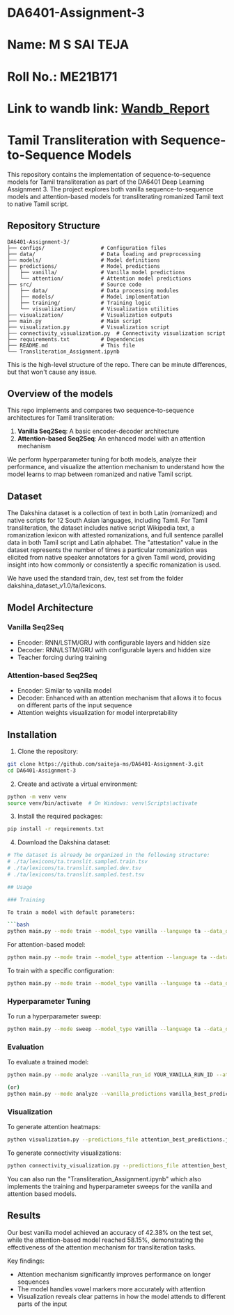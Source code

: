 # DA6401-Assignment-3
# Name: M S SAI TEJA
# Roll No.: ME21B171
# Link to wandb link: [Wandb_Report](https://wandb.ai/teja_sai-indian-institute-of-technology-madras/transliteration-seq2seq/reports/DA6401-Assignment-3--VmlldzoxMjg2MDEyNg?accessToken=nd2vybf27l77p6bklyx8kav72bgk2ajsovdwbrxilbvn4ozbgh9erudqps5fk9tq)
# Tamil Transliteration with Sequence-to-Sequence Models

This repository contains the implementation of sequence-to-sequence models for Tamil transliteration as part of the DA6401 Deep Learning Assignment 3. The project explores both vanilla sequence-to-sequence models and attention-based models for transliterating romanized Tamil text to native Tamil script.

## Repository Structure

```
DA6401-Assignment-3/
├── configs/                  # Configuration files
├── data/                     # Data loading and preprocessing
├── models/                   # Model definitions
├── predictions/              # Model predictions
│   ├── vanilla/              # Vanilla model predictions
│   └── attention/            # Attention model predictions
├── src/                      # Source code
│   ├── data/                 # Data processing modules
│   ├── models/               # Model implementation
│   ├── training/             # Training logic
│   └── visualization/        # Visualization utilities
├── visualization/            # Visualization outputs
├── main.py                   # Main script
├── visualization.py          # Visualization script
├── connectivity_visualization.py  # Connectivity visualization script
├── requirements.txt          # Dependencies
├── README.md                 # This file
└── Transliteration_Assignment.ipynb
```
This is the high-level structure of the repo. There can be minute differences, but that won't cause any issue.
##  Overview of the models 

This repo implements and compares two sequence-to-sequence architectures for Tamil transliteration:

1. **Vanilla Seq2Seq**: A basic encoder-decoder architecture
2. **Attention-based Seq2Seq**: An enhanced model with an attention mechanism

We perform hyperparameter tuning for both models, analyze their performance, and visualize the attention mechanism to understand how the model learns to map between romanized and native Tamil script.

## Dataset
The Dakshina dataset is a collection of text in both Latin (romanized) and native scripts for 12 South Asian languages, including Tamil. For Tamil transliteration, the dataset includes native script Wikipedia text, a romanization lexicon with attested romanizations, and full sentence parallel data in both Tamil script and Latin alphabet. The "attestation" value in the dataset represents the number of times a particular romanization was elicited from native speaker annotators for a given Tamil word, providing insight into how commonly or consistently a specific romanization is used.

We have used the standard train, dev, test set from the folder dakshina_dataset_v1.0/ta/lexicons.

## Model Architecture

### Vanilla Seq2Seq

- Encoder: RNN/LSTM/GRU with configurable layers and hidden size
- Decoder: RNN/LSTM/GRU with configurable layers and hidden size
- Teacher forcing during training


### Attention-based Seq2Seq

- Encoder: Similar to vanilla model
- Decoder: Enhanced with an attention mechanism that allows it to focus on different parts of the input sequence
- Attention weights visualization for model interpretability

## Installation

1. Clone the repository:
```bash
git clone https://github.com/saiteja-ms/DA6401-Assignment-3.git
cd DA6401-Assignment-3
```

2. Create and activate a virtual environment:
```bash
python -m venv venv
source venv/bin/activate  # On Windows: venv\Scripts\activate
```

3. Install the required packages:
```bash
pip install -r requirements.txt
```

4. Download the Dakshina dataset:
```bash
# The dataset is already be organized in the following structure:
# ./ta/lexicons/ta.translit.sampled.train.tsv
# ./ta/lexicons/ta.translit.sampled.dev.tsv
# ./ta/lexicons/ta.translit.sampled.test.tsv

## Usage

### Training

To train a model with default parameters:

```bash
python main.py --mode train --model_type vanilla --language ta --data_dir "."
```

For attention-based model:

```bash
python main.py --mode train --model_type attention --language ta --data_dir "."
```

To train with a specific configuration:

```bash
python main.py --mode train --model_type vanilla --language ta --data_dir "." --config configs/vanilla_config.json
```


### Hyperparameter Tuning

To run a hyperparameter sweep:

```bash
python main.py --mode sweep --model_type vanilla --language ta --data_dir "." --sweep_count 50
```


### Evaluation

To evaluate a trained model:

```bash
python main.py --mode analyze --vanilla_run_id YOUR_VANILLA_RUN_ID --attention_run_id YOUR_ATTENTION_RUN_ID --language ta --data_dir "."

(or)
python main.py --mode analyze --vanilla_predictions vanilla_best_predictions.json --attention_predictions attention_best_predictions.json --language ta --data_dir "."
```


### Visualization

To generate attention heatmaps:

```bash
python visualization.py --predictions_file attention_best_predictions.json --visualization_type heatmap
```

To generate connectivity visualizations:

```bash
python connectivity_visualization.py --predictions_file attention_best_predictions.json
```

You can also run the "Transliteration_Assignment.ipynb" which also implements the training and hyperparameter sweeps for the vanilla and attention based models.

## Results

Our best vanilla model achieved an accuracy of 42.38% on the test set, while the attention-based model reached 58.15%, demonstrating the effectiveness of the attention mechanism for transliteration tasks.

Key findings:

- Attention mechanism significantly improves performance on longer sequences
- The model handles vowel markers more accurately with attention
- Visualization reveals clear patterns in how the model attends to different parts of the input



